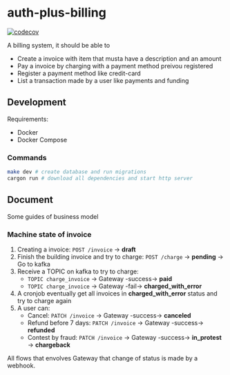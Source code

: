 # auth-plus-billing

[![codecov](https://codecov.io/gh/auth-plus/auth-plus-billing/branch/main/graph/badge.svg?token=PO6CQJDQJH)](https://codecov.io/gh/auth-plus/auth-plus-billing)

A billing system, it should be able to

- Create a invoice with item that musta have a description and an amount
- Pay a invoice by charging with a payment method preivou registered
- Register a payment method like credit-card
- List a transaction made by a user like payments and funding

## Development

Requirements:

- Docker
- Docker Compose

### Commands

```bash
make dev # create database and run migrations
cargon run # download all dependencies and start http server
```

## Document

Some guides of business model

### Machine state of invoice

1. Creating a invoice: `POST /invoice` -> **draft**
2. Finish the building invoice and try to charge: `POST /charge` -> **pending** -> Go to kafka
3. Receive a TOPIC on kafka to try to charge:
    - `TOPIC charge_invoice` -> Gateway -success-> **paid**
    - `TOPIC charge_invoice` -> Gateway -fail-> **charged_with_error**
4. A cronjob eventually get all invoices in **charged_with_error** status and try to charge again
5. A user can:
    - Cancel: `PATCH /invoice` -> Gateway -success-> **canceled**
    - Refund before 7 days: `PATCH /invoice` -> Gateway -success-> **refunded**
    - Contest by fraud: `PATCH /invoice` -> Gateway -success-> **in_protest** -> **chargeback**

All flows that envolves Gateway that change of status is made by a webhook.
